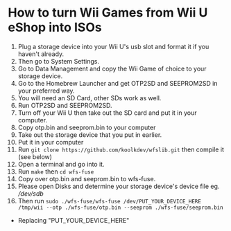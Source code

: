 
# How to turn Wii Games from Wii U eShop into ISOs
1. Plug a storage device into your Wii U's usb slot and format it if you haven't already. 
1. Then go to System Settings.
1. Go to Data Management and copy the Wii Game of choice to your storage device.
1. Go to the Homebrew Launcher and get OTP2SD and SEEPROM2SD in your preferred way.
1. You will need an SD Card, other SDs work as well.
1. Run OTP2SD and SEEPROM2SD.
1. Turn off your Wii U then take out the SD card and put it in your computer.
1. Copy otp.bin and seeprom.bin to your computer
1. Take out the storage device that you put in earlier.
1. Put it in your computer
1. Run `git clone https://github.com/koolkdev/wfslib.git` then compile it (see below)
1. Open a terminal and go into it.
1. Run `make` then `cd wfs-fuse`
1. Copy over otp.bin and seeprom.bin to wfs-fuse.
1. Please open Disks and determine your storage device's device file eg. */dev/sdb*
1. Then run  `sudo ./wfs-fuse/wfs-fuse /dev/PUT_YOUR_DEVICE_HERE /tmp/wii --otp ./wfs-fuse/otp.bin --seeprom ./wfs-fuse/seeprom.bin`
  * Replacing "PUT_YOUR_DEVICE_HERE"
